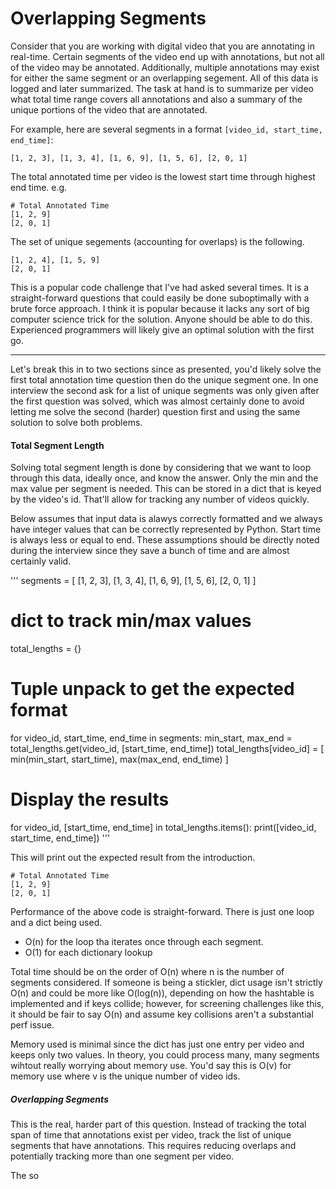 # Overlapping Segments

Consider that you are working with digital video that you are annotating in
real-time. Certain segments of the video end up with annotations, but not all
of the video may be annotated. Additionally, multiple annotations may exist for
either the same segment or an overlapping segement. All of this data is logged
and later summarized. The task at hand is to summarize per video what total time
range covers all annotations and also a summary of the unique portions of the
video that are annotated.

For example, here are several segments in a format `[video_id, start_time, end_time]`:

```
[1, 2, 3], [1, 3, 4], [1, 6, 9], [1, 5, 6], [2, 0, 1]
```

The total annotated time per video is the lowest start time through highest end
time. e.g.

```
# Total Annotated Time
[1, 2, 9]
[2, 0, 1]
```

The set of unique segements (accounting for overlaps) is the following.

```
[1, 2, 4], [1, 5, 9]
[2, 0, 1]
```

This is a popular code challenge that I've had asked several times. It is a
straight-forward questions that could easily be done suboptimally with a brute
force approach. I think it is popular because it lacks any sort of big computer
science trick for the solution. Anyone should be able to do this. Experienced
programmers will likely give an optimal solution with the first go.

---

Let's break this in to two sections since as presented, you'd likely solve the
first total annotation time question then do the unique segment one. In one
interview the second ask for a list of unique segments was only given after the
first question was solved, which was almost certainly done to avoid letting me
solve the second (harder) question first and using the same solution to solve
both problems.


#### Total Segment Length

Solving total segment length is done by considering that we want to loop through
this data, ideally once, and know the answer. Only the min and the max value
per segment is needed. This can be stored in a dict that is keyed by the video's
id. That'll allow for tracking any number of videos quickly.

Below assumes that input data is alawys correctly formatted and we always have
integer values that can be correctly represented by Python. Start time is always
less or equal to end. These assumptions should be directly noted during the
interview since they save a bunch of time and are almost certainly valid.

'''
segments = [
    [1, 2, 3], [1, 3, 4], [1, 6, 9], [1, 5, 6],
    [2, 0, 1]
]

# dict to track min/max values
total_lengths = {}

# Tuple unpack to get the expected format
for video_id, start_time, end_time in segments:
    min_start, max_end = total_lengths.get(video_id, [start_time, end_time])
    total_lengths[video_id] = [
        min(min_start, start_time),
	max(max_end, end_time)
    ]

# Display the results
for video_id, [start_time, end_time] in total_lengths.items():
    print([video_id, start_time, end_time])
'''

This will print out the expected result from the introduction.

```
# Total Annotated Time
[1, 2, 9]
[2, 0, 1]
```

Performance of the above code is straight-forward. There is just one loop and a
dict being used.

* O(n) for the loop tha iterates once through each segment. 
* O(1) for each dictionary lookup

Total time should be on the order of O(n) where n is the number of segments
considered. If someone is being a stickler, dict usage isn't strictly O(n) and
could be more like O(log(n)), depending on how the hashtable is implemented and
if keys collide; however, for screening challenges like this, it should be fair
to say O(n) and assume key collisions aren't a substantial perf issue.

Memory used is minimal since the dict has just one entry per video and keeps
only two values. In theory, you could process many, many segments wihtout really
worrying about memory use. You'd say this is O(v) for memory use where v is the
unique number of video ids.


##### Overlapping Segments

This is the real, harder part of this question. Instead of tracking the total
span of time that annotations exist per video, track the list of unique segments
that have annotations. This requires reducing overlaps and potentially tracking
more than one segment per video.

The so


